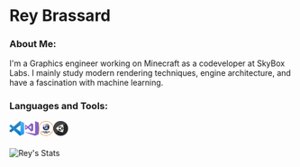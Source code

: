 # Rey Brassard

### About Me:
I'm a Graphics engineer working on Minecraft as a codeveloper at SkyBox Labs. I mainly study modern rendering techniques, engine architecture, and have a fascination with machine learning.

### Languages and Tools:
<img align="left" alt="VS Code" width="26px" src="https://raw.githubusercontent.com/CosmicRey/CosmicRey/main/.github/images/vscode.png" />
<img align="left" alt="Visual Studio" width="26px" src="https://raw.githubusercontent.com/CosmicRey/CosmicRey/main/.github/images/vs.png" />
<img align="left" alt="Unreal Engine" width="26px" src="https://raw.githubusercontent.com/CosmicRey/CosmicRey/main/.github/images/ue4.png" />
<img align="left" alt="Unity Engine" width="26px" src="https://raw.githubusercontent.com/CosmicRey/CosmicRey/main/.github/images/Unity.png" />

<br/>
<br/>

![Rey's Stats](https://github-readme-stats.vercel.app/api?username=CosmicRey&count_private=true&show_icons=true&theme=merko)